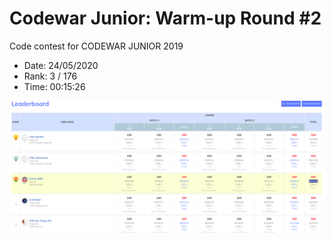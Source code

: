 # Codewar Junior: Warm-up Round #2

Code contest for CODEWAR JUNIOR 2019

- Date: 24/05/2020
- Rank: 3 / 176
- Time: 00:15:26

![Total rank](./images/final_rank.png)
